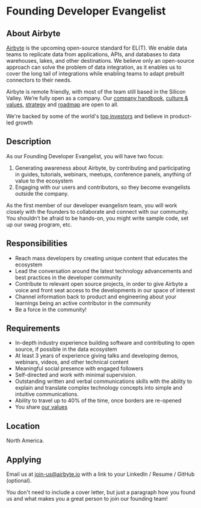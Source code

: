 # Founding Developer Evangelist

## **About Airbyte**

[Airbyte](http://airbyte.io) is the upcoming open-source standard for EL\(T\). We enable data teams to replicate data from applications, APIs, and databases to data warehouses, lakes, and other destinations. We believe only an open-source approach can solve the problem of data integration, as it enables us to cover the long tail of integrations while enabling teams to adapt prebuilt connectors to their needs. 

Airbyte is remote friendly, with most of the team still based in the Silicon Valley. We’re fully open as a company. Our [company handbook](../company-handbook/), [culture & values](../company-handbook/culture-and-values.md), [strategy](../company-handbook/strategy.md) and [roadmap](../roadmap.md) are open to all.

We're backed by some of the world's [top investors](./#our-investors) and believe in product-led growth

## **Description**

As our Founding Developer Evangelist, you will have two focus:

1. Generating awareness about Airbyte, by contributing and participating in guides, tutorials, webinars, meetups, conference panels, anything of value to the ecosystem
2. Engaging with our users and contributors, so they become evangelists outside the company. 

As the first member of our developer evangelism team, you will work closely with the founders to collaborate and connect with our community. You shouldn’t be afraid to be hands-on, you might write sample code, set up our swag program, etc.

## **Responsibilities**

* Reach mass developers by creating unique content that educates the ecosystem
* Lead the conversation around the latest technology advancements and best practices in the developer community 
* Contribute to relevant open source projects, in order to give Airbyte a voice and front seat access to the developments in our space of interest
* Channel information back to product and engineering about your learnings being an active contributor in the community
* Be a force in the community!

## **Requirements**

* In-depth industry experience building software and contributing to open source, if possible in the data ecosystem
* At least 3 years of experience giving talks and developing demos, webinars, videos, and other technical content
* Meaningful social presence with engaged followers
* Self-directed and work with minimal supervision.
* Outstanding written and verbal communications skills with the ability to explain and translate complex technology concepts into simple and intuitive communications.
* Ability to travel up to 40% of the time, once borders are re-opened 
* You share [our values](../company-handbook/culture-and-values.md)

## **Location**

North America. 

## **Applying**

Email  us at [join-us@airbyte.io](mailto:join-us@airbyte.io) with a link to your LinkedIn / Resume / GitHub \(optional\).

You don't need to include a cover letter, but just a paragraph how you found us and what makes you a great person to join our founding team!

